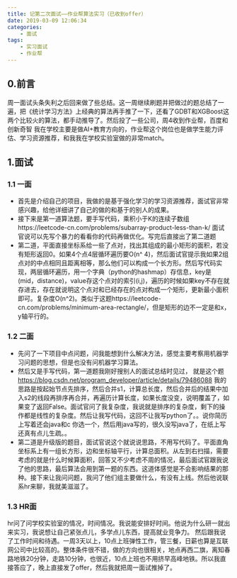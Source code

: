 ```yaml
---
title: 记第二次面试——作业帮算法实习（已收到offer）
date: 2019-03-09 12:06:34
categories:
    - 面试
tags: 
    - 实习面试
    - 作业帮
---
```

## 0.前言
周一面试头条失利之后回来做了些总结。这一周继续刷题并把做过的题总结了一遍，把《统计学习方法》上经典的算法再手推了一下，还看了GDBT和XGBoost这两个比较火的算法，都手动推导了。然后投了一些公司，周4收到作业帮，百度和创新奇智
我在学校主要是做AI+教育方向的，作业帮这个岗位也是做学生能力评估、学习资源推荐，和我我在学校实验室做的非常match。

<!-- more -->

## 1.面试
### 1.1 一面

 - 首先是介绍自己的项目，我做的是基于强化学习的学习资源推荐，面试官非常感兴趣，给他详细讲了自己的做的和基于的别人的成果。
 - 接下来是第一道算法题，要手写代码，乘积小于K的连续子数组https://leetcode-cn.com/problems/subarray-product-less-than-k/
面试官说可以先写个暴力的看看你的代码再做优化。写完后直接出了第二道题
- 第二道，平面直接坐标系给一些了点对，找出其组成的最小矩形的面积，若没有矩形返回0。如果4个点4层循环遍历要O(n^ 4)，然后面试官提示我如果2组点对的中点相同且距离相等，那么他们可以构成一个长方形。然后写代码实现，两层循环遍历，用一个字典（python的hashmap）存信息，key是(mid，distance)，value存这个点对的索引(i,j)，遍历的时候如果key不存在就存进去，存在就说明这个点对和已经存在的点对构成一个矩形，更新最小面积即可。复杂度O(n^2)。类似于这题https://leetcode-cn.com/problems/minimum-area-rectangle/，但是矩形的边不一定是和x，y轴平行的。

### 1.2 二面
- 先问了一下项目中点问题，问我能想到什么解决方法，感觉主要考察用机器学习问题的思想，但是也没有问机器学习算法。
- 然后又是手写代码，第一道题我刚好搜别人的面试总结时见过， 就是这个题 https://blog.csdn.net/program_developer/article/details/79486088 我的思路是按起始节点先排序，然后合并s1，计算总长度，然后合并后的结果中加入s2的线段再排序再合并，再遍历计算长度，如果长度没变，说明覆盖了，如果变了返回False。面试官问了我复杂度，我说就是排序的复杂度，剩下的操作都是线性的复杂度。然后让我写代码，这回不让我写python了。。说你简历上写着还会java和c 你选一个，然后用java写的，很久没写java了，在纸上写还真有点儿生疏。。
- 第二道是升级版的题目，面试官说这个就说说思路，不用写代码了。平面直角坐标系上有一组长方形，边和坐标轴平行，计算总面积。从左到右扫描，需要考虑的就是什么时候算面积，回答又不少考虑不周的情况，最后面试官跟我说了他的思路，最后算法会用到第一题的东西。这道体感觉是不会影响结果的那种。接下来让我问问题，我问了他们组主要做什么，有没有上线。然后他说联系hr来聊，我就美滋滋了。

### 1.3 HR面
hr问了问学校实验室的情况，时间情况。我说能安排好时间。他说为什么研一就出来实习，我说想让自己紧张点儿，多学点儿东西，提高就业竞争力。 然后跟我说了工作时间和待遇。一周3天以上，10点上班弹性工作，管三餐，日薪也算是互联网公司中比较高的。整体条件很不错，做的方向也很相关，地点再西二旗，离知春路地铁20分钟，走路10分钟，也很近，10点上班也不用挤早高峰地铁。所以我直接答应了，晚上直接发了offer，然后我就把周一面试推掉了。



